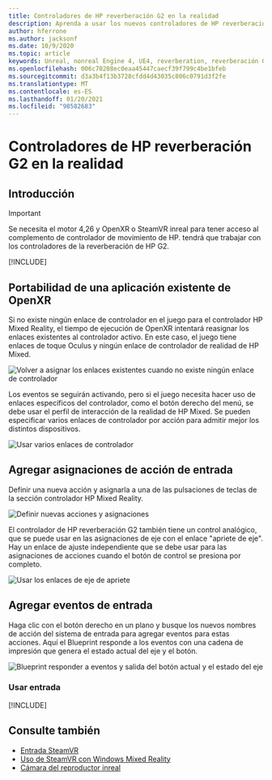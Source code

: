 ```yaml
---
title: Controladores de HP reverberación G2 en la realidad
description: Aprenda a usar los nuevos controladores de HP reverberación G2 en OpenXR y SteamVR para aplicaciones de realidad mixtas no reales.
author: hferrone
ms.author: jacksonf
ms.date: 10/9/2020
ms.topic: article
keywords: Unreal, nonreal Engine 4, UE4, reverberation, reverberación G2, HP reverberación G2, realidad mixta, desarrollo, controladores de movimiento, entrada de usuario, características, nuevo proyecto, emulador, documentación, guías, características, hologramas, desarrollo de juegos, auriculares de realidad mixta, auriculares de realidad mixta de Windows, auriculares de realidad virtual
ms.openlocfilehash: 006c70208ec0eaa45447caecf39f799c4be1bfeb
ms.sourcegitcommit: d3a3b4f13b3728cfdd4d43035c806c0791d3f2fe
ms.translationtype: MT
ms.contentlocale: es-ES
ms.lasthandoff: 01/20/2021
ms.locfileid: "98582683"
---
```

# <a name="hp-reverb-g2-controllers-in-unreal"></a>Controladores de HP reverberación G2 en la realidad 

## <a name="getting-started"></a>Introducción

> [!IMPORTANT]
> Se necesita el motor 4,26 y OpenXR o SteamVR inreal para tener acceso al complemento de controlador de movimiento de HP. tendrá que trabajar con los controladores de la reverberación de HP G2.

[!INCLUDE[](includes/tabs-g2-controllers-in-unreal.md)]

## <a name="porting-an-existing-openxr-app"></a>Portabilidad de una aplicación existente de OpenXR 

Si no existe ningún enlace de controlador en el juego para el controlador HP Mixed Reality, el tiempo de ejecución de OpenXR intentará reasignar los enlaces existentes al controlador activo.  En este caso, el juego tiene enlaces de toque Oculus y ningún enlace de controlador de realidad de HP Mixed.

![Volver a asignar los enlaces existentes cuando no existe ningún enlace de controlador](images/reverb-g2-img-04.png)

Los eventos se seguirán activando, pero si el juego necesita hacer uso de enlaces específicos del controlador, como el botón derecho del menú, se debe usar el perfil de interacción de la realidad de HP Mixed.  Se pueden especificar varios enlaces de controlador por acción para admitir mejor los distintos dispositivos.
   
![Usar varios enlaces de controlador](images/reverb-g2-img-05.png)

## <a name="adding-input-action-mappings"></a>Agregar asignaciones de acción de entrada 

Definir una nueva acción y asignarla a una de las pulsaciones de teclas de la sección controlador HP Mixed Reality.

![Definir nuevas acciones y asignaciones](images/reverb-g2-img-02.png)

El controlador de HP reverberación G2 también tiene un control analógico, que se puede usar en las asignaciones de eje con el enlace "apriete de eje".  Hay un enlace de ajuste independiente que se debe usar para las asignaciones de acciones cuando el botón de control se presiona por completo. 

![Usar los enlaces de eje de apriete](images/reverb-g2-img-03.png)

## <a name="adding-input-events"></a>Agregar eventos de entrada

Haga clic con el botón derecho en un plano y busque los nuevos nombres de acción del sistema de entrada para agregar eventos para estas acciones.  Aquí el Blueprint responde a los eventos con una cadena de impresión que genera el estado actual del eje y el botón.

![Blueprint responder a eventos y salida del botón actual y el estado del eje](images/reverb-g2-img-06.png)

### <a name="using-input"></a>Usar entrada 

[!INCLUDE[](includes/tabs-g2-controller-mapping-in-unreal.md)]

## <a name="see-also"></a>Consulte también
* [Entrada SteamVR](https://docs.unrealengine.com/Platforms/VR/SteamVR/HowTo/SteamVRInput/index.html)
* [Uso de SteamVR con Windows Mixed Reality](/windows/mixed-reality/enthusiast-guide/using-steamvr-with-windows-mixed-reality)
* [Cámara del reproductor inreal](https://docs.unrealengine.com/Programming/Tutorials/PlayerCamera/3/index.html)